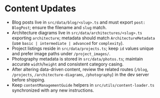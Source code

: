 # Content Updates
- Blog posts live in `src/data/blog/<slug>.ts` and must export `post: BlogPost`; ensure the filename and `slug` match.
- Architecture diagrams live in `src/data/architectures/<slug>.ts` exporting `architecture`; metadata should match `ArchitectureMetadata` (use `basic | intermediate | advanced` for `complexity`).
- Project listings reside in `src/data/projects.ts`; keep `id` values unique and prefer image paths under `/project_images/`.
- Photography metadata is stored in `src/data/photos.ts`; maintain accurate `width`/`height` and consistent category casing.
- After altering data-driven content, review the related routes (`/blog`, `/projects`, `/architecture-diagrams`, `/photography`) in the dev server before shipping.
- Keep `contentManagementGuide` helpers in `src/utils/content-loader.ts` synchronized with any new instructions.
